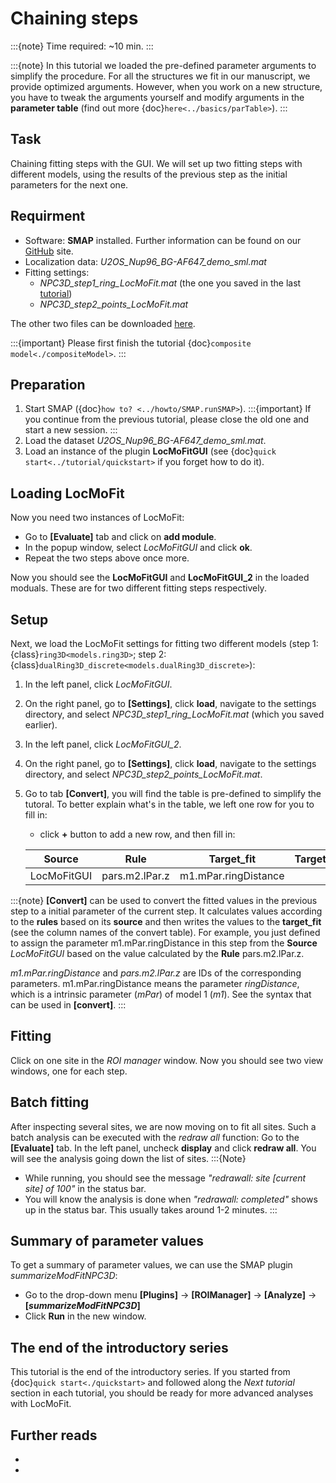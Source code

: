 # Chaining steps

:::{note}
Time required: ~10 min.
:::

:::{note}
In this tutorial we loaded the pre-defined parameter arguments to simplify the procedure. For all the structures we fit in our manuscript, we provide optimized arguments. However, when you work on a new structure, you have to tweak the arguments yourself and modify arguments in the **parameter table** (find out more {doc}`here<../basics/parTable>`).
:::
	
## Task
Chaining fitting steps with the GUI. We will set up two fitting steps with different models, using the results of the previous step as the initial parameters for the next one.

## Requirment
* Software: **SMAP** installed. Further information can be found on our [GitHub](https://github.com/jries/SMAP/) site.
* Localization data: _U2OS_Nup96_BG-AF647_demo_sml.mat_
* Fitting settings:
	* _NPC3D_step1_ring_LocMoFit.mat_ (the one you saved in the last [tutorial](./compositeModel#Saving_all_settings))
	* _NPC3D_step2_points_LocMoFit.mat_

The other two files can be downloaded [here](https://www.embl.de/download/ries/LocMoFit/).

:::{important}
Please first finish the tutorial {doc}`composite model<./compositeModel>`.
:::

## Preparation
1. Start SMAP ({doc}`how to? <../howto/SMAP.runSMAP>`).
	:::{important}
	If you continue from the previous tutorial, please close the old one and start a new session.
	:::
2. Load the dataset _U2OS_Nup96_BG-AF647_demo_sml.mat_.
3. Load an instance of the plugin **LocMoFitGUI** (see {doc}`quick start<../tutorial/quickstart>` if you forget how to do it).

## Loading LocMoFit
Now you need two instances of LocMoFit:
* Go to **[Evaluate]** tab and click on **add module**.
* In the popup window, select _LocMoFitGUI_ and click **ok**.
* Repeat the two steps above once more.

Now you should see the **LocMoFitGUI** and **LocMoFitGUI_2** in the loaded moduals. These are for two different fitting steps respectively.

## Setup
Next, we load the LocMoFit settings for fitting two different models (step 1: {class}`ring3D<models.ring3D>`; step 2: {class}`dualRing3D_discrete<models.dualRing3D_discrete>`):
1. In the left panel, click *LocMoFitGUI*.
2. On the right panel, go to **[Settings]**, click **load**, navigate to the settings directory, and select _NPC3D_step1_ring_LocMoFit.mat_ (which you saved earlier).
3. In the left panel, click *LocMoFitGUI_2*.
4. On the right panel, go to **[Settings]**, click **load**, navigate to the settings directory, and select _NPC3D_step2_points_LocMoFit.mat_.
5. Go to tab **[Convert]**, you will find the table is pre-defined to simplify the tutoral. To better explain what's in the table, we left one row for you to fill in:
	* click **+** button to add a new row, and then fill in:
	
	| Source    | Rule             | Target\_fit | Target\_usr |
	| --------- | ---------------- | ----------- | ----------- |
	| LocMoFitGUI | pars.m2.lPar.z | m1.mPar.ringDistance | 	 |
:::{note}
**[Convert]** can be used to convert the fitted values in the previous step to a initial parameter of the current step. It calculates values according to the **rules** based on its **source** and then writes the values to the **target_fit** (see the column names of the convert table). For example, you just defined to assign the parameter m1.mPar.ringDistance in this step from the **Source** _LocMoFitGUI_ based on the value calculated by the **Rule** pars.m2.lPar.z.

_m1.mPar.ringDistance_ and _pars.m2.lPar.z_ are IDs of the corresponding parameters. m1.mPar.ringDistance means the parameter _ringDistance_, which is a intrinsic parameter (_mPar_) of model 1 (_m1_). See the syntax that can be used in **[convert]**.
:::

## Fitting
Click on one site in the _ROI manager_ window. Now you should see two view windows, one for each step.

## Batch fitting
After inspecting several sites, we are now moving on to fit all sites. Such a batch analysis can be executed with the _redraw all_ function:
Go to the **[Evaluate]** tab. In the left panel, uncheck **display** and click **redraw all**. You will see the analysis going down the list of sites.
:::{Note}
* While running, you should see the message _"redrawall: site [current site] of 100"_ in the status bar.
* You will know the analysis is done when _"redrawall: completed"_ shows up in the status bar. This usually takes around 1-2 minutes.
:::

## Summary of parameter values
To get a summary of parameter values, we can use the SMAP plugin _summarizeModFitNPC3D_:
* Go to the drop-down menu **[Plugins]** -> **[ROIManager]** -> **[Analyze]** -> **[_summarizeModFitNPC3D_]**
* Click **Run** in the new window.

## The end of the introductory series
This tutorial is the end of the introductory series. If you started from {doc}`quick start<./quickstart>` and followed along the _Next tutorial_ section in each tutorial, you should be ready for more advanced analyses with LocMoFit.

## Further reads
* 
*